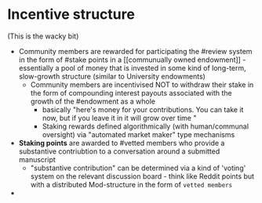# Incentive structure
(This is the wacky bit)

- Community members are rewarded  for participating the #review system in the form of #stake  points in a [[communually owned endowment]] - essentially a pool of money that is invested in some kind of long-term, slow-growth structure (similar to University endowments)
	- Community members are incentivised NOT to withdraw their stake in the form of compounding interest payouts associated with the growth of the #endowment as a whole
		- basically "here's money for your contributions. You can take it now, but if you leave it in it will grow over time "
		- Staking rewards defined algorithmically (with human/communal oversight) via "automated market maker" type mechanisms
- **Staking points** are awarded to #vetted members who provide a substantive contriubtion to a conversation around a submitted manuscript 
	- "substantive contribution" can be determined via  a kind of 'voting' system on  the relevant discussion board 
			-  think like Reddit points but with a distributed Mod-structure in the form of `vetted members`
- 